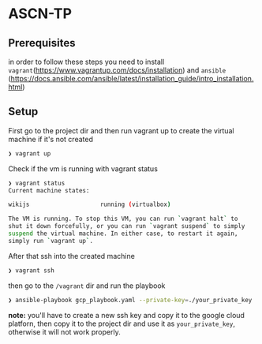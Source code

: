 # ASCN-TP

## Prerequisites
in order to follow these steps you need to install `vagrant`(https://www.vagrantup.com/docs/installation) and `ansible` (https://docs.ansible.com/ansible/latest/installation_guide/intro_installation.html)


## Setup
First go to the project dir and then run vagrant up to create the virtual machine if it's not created
```bash
❯ vagrant up
```

Check if the vm is running with vagrant status
```bash
❯ vagrant status
Current machine states:

wikijs                    running (virtualbox)

The VM is running. To stop this VM, you can run `vagrant halt` to
shut it down forcefully, or you can run `vagrant suspend` to simply
suspend the virtual machine. In either case, to restart it again,
simply run `vagrant up`.

```

After that ssh into the created machine

```bash
❯ vagrant ssh
```

then go to the `/vagrant` dir and run the playbook

```bash
❯ ansible-playbook gcp_playbook.yaml --private-key=./your_private_key
```

**note:** you'll have to create a new ssh key and copy it to the google cloud platforn, then copy
it to the project dir and use it as `your_private_key`, otherwise it will
not work properly.

